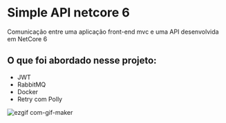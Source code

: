 # Simple API netcore 6
Comunicação entre uma aplicação front-end mvc e uma API desenvolvida em NetCore 6

## O que foi abordado nesse projeto:
- JWT
- RabbitMQ
- Docker
- Retry com Polly


![ezgif com-gif-maker](https://user-images.githubusercontent.com/25139027/204422453-b9398d3c-06a2-4e52-b01a-c83d225035e5.gif)

